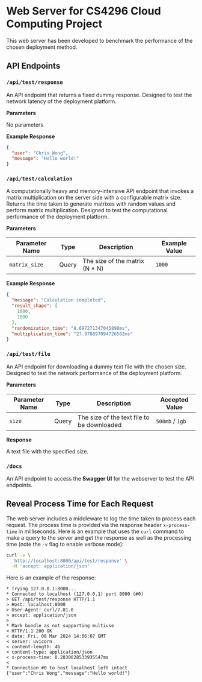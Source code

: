 # Web Server for CS4296 Cloud Computing Project

This web server has been developed to benchmark the performance of the chosen deployment method.

## API Endpoints

### `/api/test/response`

An API endpoint that returns a fixed dummy response. Designed to test the network latency of the deployment platform.

**Parameters**

No parameters

**Example Response**

```json
{
  "user": "Chris Wong",
  "message": "Hello world!"
}
```

### `/api/test/calculation`

A computationally heavy and memory-intensive API endpoint that invokes a matrix multiplication on the server side with a
configurable matrix size. Returns the time taken to generate matrixes with random values and perform matrix
multiplication. Designed to test the computational performance of the deployment platform.

**Parameters**

| Parameter Name | Type  | Description                    | Example Value |
|----------------|-------|--------------------------------|---------------|
| `matrix_size`  | Query | The size of the matrix (N * N) | `1000`        |

**Example Response**

```json
{
  "message": "Calculation completed",
  "result_shape": [
    1000,
    1000
  ],
  "randomization_time": "8.697271347045898ms",
  "multiplication_time": "27.978897094726562ms"
}
```

### `/api/test/file`

An API endpoint for downloading a dummy text file with the chosen size. Designed to test the network performance of the
deployment platform.

**Parameters**

| Parameter Name | Type  | Description                                | Accepted Value  |
|----------------|-------|--------------------------------------------|-----------------|
| `size`         | Query | The size of the text file to be downloaded | `500mb` / `1gb` |

**Response**

A text file with the specified size.

### `/docs`

An API endpoint to access the **Swagger UI** for the webserver to test the API endpoints.

## Reveal Process Time for Each Request

The web server includes a middleware to log the time taken to process each request. The process time is provided via the
response header `x-process-time` in milliseconds. Here is an example that uses the `curl` command to make a query to the
server and get the response as well as the processing time (note the `-v` flag to enable verbose mode):

```bash
curl -v \
  'http://localhost:8000/api/test/response' \
  -H 'accept: application/json'
```

Here is an example of the response:

```plaintext
* Trying 127.0.0.1:8000...
* Connected to localhost (127.0.0.1) port 8000 (#0)
> GET /api/test/response HTTP/1.1
> Host: localhost:8000
> User-Agent: curl/7.81.0
> accept: application/json
>
* Mark bundle as not supporting multiuse
< HTTP/1.1 200 OK
< date: Fri, 08 Mar 2024 14:06:07 GMT
< server: uvicorn
< content-length: 46
< content-type: application/json
< x-process-time: 0.2830028533935547ms
<
* Connection #0 to host localhost left intact
{"user":"Chris Wong","message":"Hello world!"}
```
